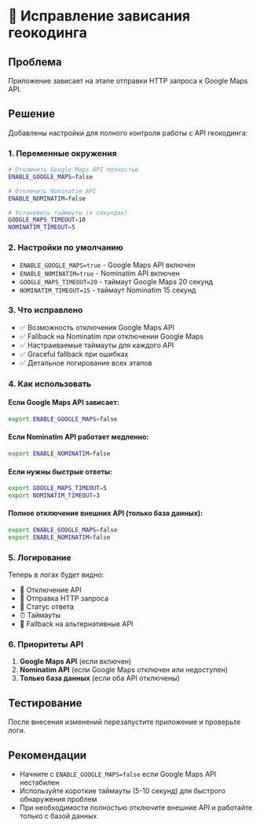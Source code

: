 # 🔧 Исправление зависания геокодинга

## Проблема
Приложение зависает на этапе отправки HTTP запроса к Google Maps API.

## Решение
Добавлены настройки для полного контроля работы с API геокодинга:

### 1. Переменные окружения
```bash
# Отключить Google Maps API полностью
ENABLE_GOOGLE_MAPS=false

# Отключить Nominatim API
ENABLE_NOMINATIM=false

# Установить таймауты (в секундах)
GOOGLE_MAPS_TIMEOUT=10
NOMINATIM_TIMEOUT=5
```

### 2. Настройки по умолчанию
- `ENABLE_GOOGLE_MAPS=true` - Google Maps API включен
- `ENABLE_NOMINATIM=true` - Nominatim API включен
- `GOOGLE_MAPS_TIMEOUT=20` - таймаут Google Maps 20 секунд
- `NOMINATIM_TIMEOUT=15` - таймаут Nominatim 15 секунд

### 3. Что исправлено
- ✅ Возможность отключения Google Maps API
- ✅ Fallback на Nominatim при отключении Google Maps
- ✅ Настраиваемые таймауты для каждого API
- ✅ Graceful fallback при ошибках
- ✅ Детальное логирование всех этапов

### 4. Как использовать

#### Если Google Maps API зависает:
```bash
export ENABLE_GOOGLE_MAPS=false
```

#### Если Nominatim API работает медленно:
```bash
export ENABLE_NOMINATIM=false
```

#### Если нужны быстрые ответы:
```bash
export GOOGLE_MAPS_TIMEOUT=5
export NOMINATIM_TIMEOUT=3
```

#### Полное отключение внешних API (только база данных):
```bash
export ENABLE_GOOGLE_MAPS=false
export ENABLE_NOMINATIM=false
```

### 5. Логирование
Теперь в логах будет видно:
- 🚫 Отключение API
- 🔄 Отправка HTTP запроса
- 📡 Статус ответа
- ⏰ Таймауты
- 🔄 Fallback на альтернативные API

### 6. Приоритеты API
1. **Google Maps API** (если включен)
2. **Nominatim API** (если Google Maps отключен или недоступен)
3. **Только база данных** (если оба API отключены)

## Тестирование
После внесения изменений перезапустите приложение и проверьте логи.

## Рекомендации
- Начните с `ENABLE_GOOGLE_MAPS=false` если Google Maps API нестабилен
- Используйте короткие таймауты (5-10 секунд) для быстрого обнаружения проблем
- При необходимости полностью отключите внешние API и работайте только с базой данных
